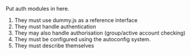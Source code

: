 Put auth modules in here.

  1. They must use dummy.js as a reference interface
  2. They must handle authentication
  3. They may also handle authorisation (group/active account checking)
  3. They must be configured using the autoconfig system.
  4. They must describe themselves

